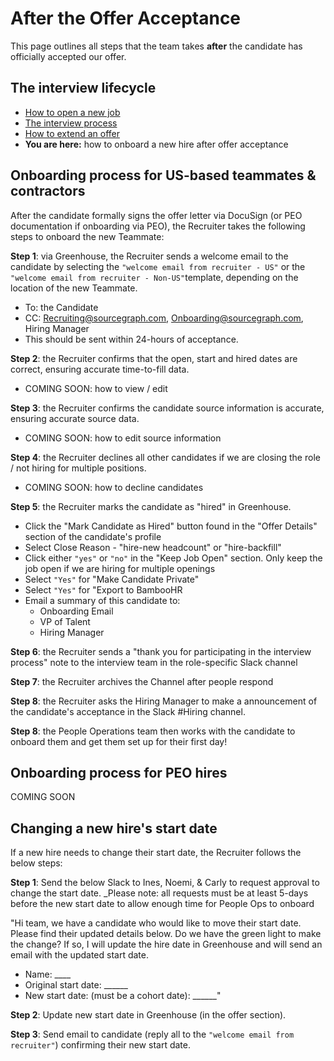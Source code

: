 # After the Offer Acceptance

This page outlines all steps that the team takes **after** the candidate has officially accepted our offer.

## The interview lifecycle

- [How to open a new job](./opening_a_new_job.md)
- [The interview process](./interview_process.md)
- [How to extend an offer ](./extending_an_offer.md)
- **You are here:** how to onboard a new hire after offer acceptance

## Onboarding process for US-based teammates & contractors

After the candidate formally signs the offer letter via DocuSign (or PEO documentation if onboarding via PEO), the Recruiter takes the following steps to onboard the new Teammate:

**Step 1**: via Greenhouse, the Recruiter sends a welcome email to the candidate by selecting the `"welcome email from recruiter - US"` or the `"welcome email from recruiter - Non-US"`template, depending on the location of the new Teammate.

- To: the Candidate
- CC: Recruiting@sourcegraph.com, Onboarding@sourcegraph.com, Hiring Manager
- This should be sent within 24-hours of acceptance.

**Step 2**: the Recruiter confirms that the open, start and hired dates are correct, ensuring accurate time-to-fill data.

- COMING SOON: how to view / edit

**Step 3**: the Recruiter confirms the candidate source information is accurate, ensuring accurate source data.

- COMING SOON: how to edit source information

**Step 4**: the Recruiter declines all other candidates if we are closing the role / not hiring for multiple positions.

- COMING SOON: how to decline candidates

**Step 5**: the Recruiter marks the candidate as "hired" in Greenhouse.

- Click the "Mark Candidate as Hired" button found in the "Offer Details" section of the candidate's profile
- Select Close Reason - "hire-new headcount" or "hire-backfill"
- Click either `"yes"` or `"no"` in the "Keep Job Open" section. Only keep the job open if we are hiring for multiple openings
- Select `"Yes"` for "Make Candidate Private"
- Select `"Yes"` for "Export to BambooHR
- Email a summary of this candidate to:
  - Onboarding Email
  - VP of Talent
  - Hiring Manager

**Step 6**: the Recruiter sends a "thank you for participating in the interview process" note to the interview team in the role-specific Slack channel 

**Step 7**: the Recruiter archives the Channel after people respond

**Step 8**: the Recruiter asks the Hiring Manager to make a announcement of the candidate's acceptance in the Slack #Hiring channel.

**Step 8**: the People Operations team then works with the candidate to onboard them and get them set up for their first day!

## Onboarding process for PEO hires
COMING SOON

## Changing a new hire's start date 
If a new hire needs to change their start date, the Recruiter follows the below steps:

**Step 1**: Send the below Slack to Ines, Noemi, & Carly to request approval to change the start date. 
_Please note: all requests must be at least 5-days before the new start date to allow enough time for People Ops to onboard

"Hi team, we have a candidate who would like to move their start date. Please find their updated details below. Do we have the green light to make the change? If so, I will update the hire date in Greenhouse and will send an email with the updated start date. 
- Name: ____
- Original start date: ______
- New start date: (must be a cohort date): ______"

**Step 2**: Update new start date in Greenhouse (in the offer section).

**Step 3**: Send email to candidate (reply all to the `"welcome email from recruiter"`) confirming their new start date.
